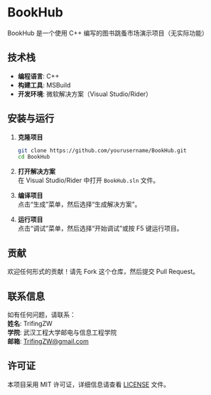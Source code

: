 # BookHub 

BookHub 是一个使用 C++ 编写的图书跳蚤市场演示项目（无实际功能）

## 技术栈

- **编程语言**: C++
- **构建工具**: MSBuild
- **开发环境**: 微软解决方案（Visual Studio/Rider）

## 安装与运行

1. **克隆项目**  
   ```bash
   git clone https://github.com/yourusername/BookHub.git
   cd BookHub
   ```

2. **打开解决方案**  
   在 Visual Studio/Rider 中打开 `BookHub.sln` 文件。

3. **编译项目**  
   点击“生成”菜单，然后选择“生成解决方案”。

4. **运行项目**  
   点击“调试”菜单，然后选择“开始调试”或按 F5 键运行项目。

## 贡献

欢迎任何形式的贡献！请先 Fork 这个仓库，然后提交 Pull Request。

## 联系信息

如有任何问题，请联系：  
**姓名**: TrifingZW  
**学院**: 武汉工程大学邮电与信息工程学院  
**邮箱**: TrifingZW@gmail.com

## 许可证

本项目采用 MIT 许可证，详细信息请查看 [LICENSE](LICENSE.txt) 文件。
